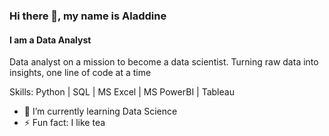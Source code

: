 ### Hi there 👋, my name is Aladdine
#### I am a Data Analyst
Data analyst on a mission to become a data scientist. Turning raw data into insights, one line of code at a time

Skills: Python | SQL | MS Excel | MS PowerBI | Tableau

- 🌱 I’m currently learning Data Science 
- ⚡ Fun fact: I like tea 
